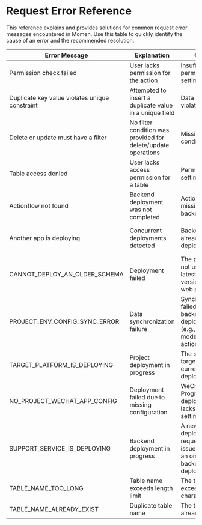 # Request Error Reference

This reference explains and provides solutions for common request error messages encountered in Momen. Use this table to quickly identify the cause of an error and the recommended resolution.

| Error Message                                  | Explanation                                                   | Cause                                                                            | Solution                                            |
| ---------------------------------------------- | ------------------------------------------------------------- | -------------------------------------------------------------------------------- | --------------------------------------------------- |
| Permission check failed                        | User lacks permission for the action                          | Insufficient permission settings                                                 | Adjust permission settings                          |
| Duplicate key value violates unique constraint | Attempted to insert a duplicate value in a unique field       | Data constraint violation                                                        | Check and modify duplicate values                   |
| Delete or update must have a filter            | No filter condition was provided for delete/update operations | Missing filter condition                                                         | Ensure a filter condition is set correctly          |
| Table access denied                            | User lacks access permission for a table                      | Permission settings issue                                                        | Adjust table access permissions                     |
| Actionflow not found                           | Backend deployment was not completed                          | Actionflow missing from backend                                                  | Deploy the actionflow and retry                     |
| Another app is deploying                       | Concurrent deployments detected                               | Backend is already in deployment                                                 | Wait for the current deployment to finish           |
| CANNOT_DEPLOY_AN_OLDER_SCHEMA                  | Deployment failed                                             | The project is not using the latest schema version (except web publishing)       | Refresh the page and retry                          |
| PROJECT_ENV_CONFIG_SYNC_ERROR                  | Data synchronization failure                                  | Synchronization failed during backend deployment (e.g., data model, actionflow)  | Refresh the page and retry                          |
| TARGET_PLATFORM_IS_DEPLOYING                   | Project deployment in progress                                | The same build target is currently being deployed                                | Wait for deployment to finish and retry             |
| NO_PROJECT_WECHAT_APP_CONFIG                   | Deployment failed due to missing configuration                | WeChat Mini Program deployment lacks necessary settings                          | Rebind the Mini Program and retry                   |
| SUPPORT_SERVICE_IS_DEPLOYING                   | Backend deployment in progress                                | A new deployment request was issued during an ongoing backend deployment         | Wait for the deployment to complete before retrying |
| TABLE_NAME_TOO_LONG                            | Table name exceeds length limit                               | The table name exceeds 62 characters                                             | Shorten the table name                              |
| TABLE_NAME_ALREADY_EXIST                       | Duplicate table name                                          | The table name already exists                                                    | Rename the table                                    |
